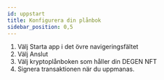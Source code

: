 ```yaml
---
id: uppstart
title: Konfigurera din plånbok
sidebar_position: 0,5
---
```


1. Välj Starta app i det övre navigeringsfältet
2. Välj Anslut
3. Välj kryptoplånboken som håller din DEGEN NFT
4. Signera transaktionen när du uppmanas.
